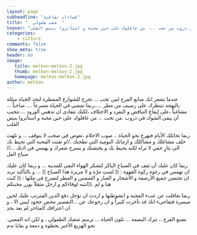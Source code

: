 ```yaml
---
layout: page
subheadline: "فضاءات ثقافية"
title: "  شغب طفولي  "
teaser: "عندما تشعر انك صانع الفرح لمن تحب ... تخرج للشوارع الممطرة لتجد الحياة مبللة بالبهجة تنتظرك على رصيف من مطر ....،ربما تمضي في الحياة مسرعاً  .... صاخباً ... مشاغباً ،على إيقاع التناقض و التفرد و الاختلاف ،لكنك تتفادى ان تدهس الورود ... تتجنب أن يبقى الشوك في دروب من تحب ... من غافلوك على حين محبة و استأثروا بنبض القلب "
categories:
    - culture
comments: false
show_meta: true
header: no
image:
   title: melkon-melkon-2.jpg
   thumb: melkon-melkon-2.jpg
   homepage: melkon-melkon-2.jpg
author: melkon
---
```



عندما تشعر انك صانع الفرح لمن تحب ... تخرج للشوارع الممطرة لتجد الحياة مبللة بالبهجة تنتظرك على رصيف من مطر ....،ربما تمضي في الحياة مسرعاً  .... صاخباً ... مشاغباً ،على إيقاع التناقض و التفرد و الاختلاف ،لكنك تتفادى ان تدهس الورود ... تتجنب أن يبقى الشوك في دروب .من تحب ... من غافلوك على حين محبة و استأثروا بنبض القلب

ربما تخاتلك الأيام فتهرع نحو الحياة .. صوب الاحلام ،تغوص في صخب لا يتوقف ... و تلهث خلف مشاغلك و مشاكلك و ازماتك اليومية التي تطحنك .//و تفتت المحبة التي تحيط بك الى نثارٍ خفي لا تراه لكنه يحيط بك و يحتضنك و يسرح شعرك و يهمس في اذنك ...// صباح الفل

ربما كان عليك أن تقف في الصباح الباكر لتشكر الهواء النقي للمدينة ... و ربما كان عليك ان تهمس في رغوة ركوة القهوة : (( لستِ مرّة و لا مريرة هذا الصباح )) ... و بالتأكيد تريد ان تحتضن جميع الأرصفة و الأشجار و الغبار و الشمس و المطر لتصرخ في ملئها : (( كنت هنا و لم .((انتبه لوفاءكم و ارحل مثقلاً بوزر محبتكم

ربما تغافلت عن عبء المحبة و انشوطتها و اردت ان تؤجل دفع الدين المترتب عليك لحين ميسرة فتفاجىء انك قد تأخرت كثيراً و ان رجوعك عن ...التقصير محض جحود ليس الا ، و ان اعترافك المتاخر لم يعد يجدِ

.تصنع الفرح .. تترك البصمة ... تلون الحياة ... ترسم شغبك الطفولي ، و لكن انه المضي نحو الهزيع الأخير بخطوة و دمعة و بقايا ندم
